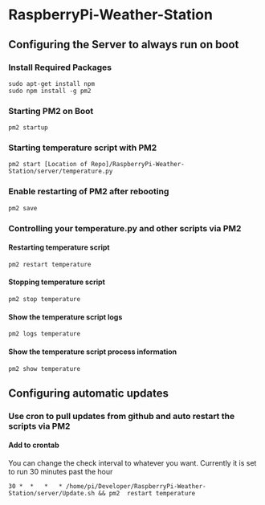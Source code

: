 # RaspberryPi-Weather-Station


## Configuring the Server to always run on boot

### Install Required Packages
````shell
sudo apt-get install npm
sudo npm install -g pm2
````

### Starting PM2 on Boot
````shell
pm2 startup
````

### Starting temperature script with PM2
````shell
pm2 start [Location of Repo]/RaspberryPi-Weather-Station/server/temperature.py
````

### Enable restarting of PM2 after rebooting
````shell
pm2 save
````

### Controlling your temperature.py and other scripts via PM2

#### Restarting temperature script
````shell
pm2 restart temperature
````
#### Stopping temperature script
````shell
pm2 stop temperature
````
#### Show the temperature script logs
````shell
pm2 logs temperature
````
#### Show the temperature script process information
````shell
pm2 show temperature
````

## Configuring automatic updates

### Use cron to pull updates from github and auto restart the scripts via PM2

#### Add to crontab
You can change the check interval to whatever you want. Currently it is set to run 30 minutes past the hour
````shell
30 *  *   *   * /home/pi/Developer/RaspberryPi-Weather-Station/server/Update.sh && pm2	restart	temperature
````